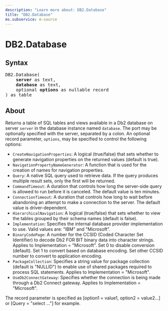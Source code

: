 ```yaml
---
description: "Learn more about: DB2.Database"
title: "DB2.Database"
ms.subservice: m-source
---
```

# DB2.Database

## Syntax

<pre>
DB2.Database(
    <b>server</b> as text,
    <b>database</b> as text,
    optional <b>options</b> as nullable record
) as table
</pre>

## About

Returns a table of SQL tables and views available in a Db2 database on server `server` in the database instance named `database`. The port may be optionally specified with the server, separated by a colon. An optional record parameter, `options`, may be specified to control the following options:

- `CreateNavigationProperties`: A logical (true/false) that sets whether to generate navigation properties on the returned values (default is true).
- `NavigationPropertyNameGenerator`: A function that is used for the creation of names for navigation properties.
- `Query`: A native SQL query used to retrieve data. If the query produces multiple result sets, only the first will be returned.
- `CommandTimeout`: A duration that controls how long the server-side query is allowed to run before it is canceled. The default value is ten minutes.
- `ConnectionTimeout`: A duration that controls how long to wait before abandoning an attempt to make a connection to the server. The default value is driver-dependent.
- `HierarchicalNavigation`: A logical (true/false) that sets whether to view the tables grouped by their schema names (default is false).
- `Implementation`: Specifies the internal database provider implementation to use. Valid values are: "IBM" and "Microsoft".
- `BinaryCodePage`: A number for the CCSID (Coded Character Set Identifier) to decode Db2 FOR BIT binary data into character strings. Applies to Implementation = "Microsoft". Set 0 to disable conversion (default). Set 1 to convert based on database encoding. Set other CCSID number to convert to application encoding.
- `PackageCollection`: Specifies a string value for package collection (default is "NULLID") to enable use of shared packages required to process SQL statements. Applies to Implementation = "Microsoft".
- `UseDb2ConnectGateway`: Specifies whether the connection is being made through a Db2 Connect gateway. Applies to Implementation = "Microsoft".

The record parameter is specified as [option1 = value1, option2 = value2...] or [Query = "select ..."] for example.
